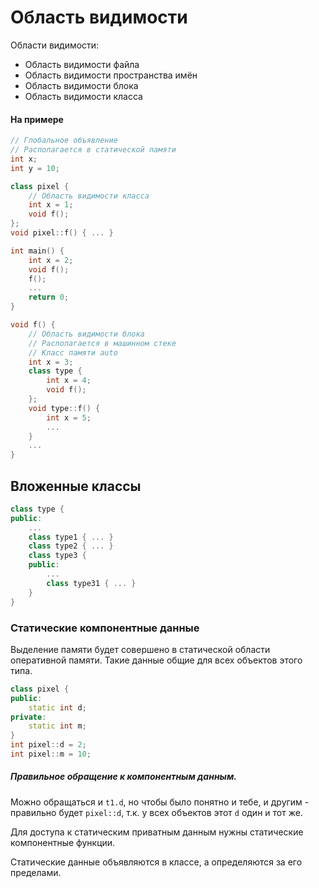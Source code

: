# Область видимости

Области видимости:
- Область видимости файла
- Область видимости пространства имён
- Область видимости блока
- Область видимости класса

#### На примере

```cpp
// Глобальное объявление
// Располагается в статической памяти
int x;
int y = 10;

class pixel {
	// Область видимости класса
	int x = 1;
	void f();
};
void pixel::f() { ... }
```

```cpp
int main() {
	int x = 2;
	void f();
	f();
	...
	return 0;
}
```

```cpp
void f() {
	// Область видимости блока
	// Располагается в машинном стеке
	// Класс памяти auto
	int x = 3;
	class type {
		int x = 4;
		void f();
	};
	void type::f() {
		int x = 5;
		...
	}
	...
}
```


## Вложенные классы

```cpp
class type {
public:
	...
	class type1 { ... }
	class type2 { ... }
	class type3 {
	public:
		...
		class type31 { ... }
	}
}
```

### Статические компонентные данные

Выделение памяти будет совершено в статической области оперативной памяти. Такие данные общие для всех объектов этого типа.

```cpp
class pixel {
public:
	static int d;
private:
	static int m;
}
int pixel::d = 2;
int pixel::m = 10;
```

##### Правильное обращение к компонентным данным.
Можно обращаться и `t1.d`, но чтобы было понятно и тебе, и другим - правильно будет `pixel::d`, т.к. у всех объектов этот `d` один и тот же.

Для доступа к статическим приватным данным нужны статические компонентные функции.

Статические данные объявляются в классе, а определяются за его пределами.
